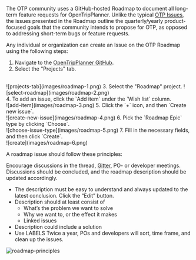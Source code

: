 The OTP community uses a GitHub-hosted Roadmap to document all long-term feature requests for OpenTripPlanner. Unlike the typical [OTP Issues](https://github.com/opentripplanner/OpenTripPlanner/issues), the issues presented in the Roadmap outline the quarterly/yearly product-focused goals that the community intends to propose for OTP, as opposed to addressing short-term bugs or feature requests.

Any individual or organization can create an Issue on the OTP Roadmap using the following steps:

1. Navigate to the [OpenTripPlanner GitHub](https://github.com/opentripplanner/OpenTripPlanner).
2. Select the "Projects" tab.
<br>
![projects-tab](images/roadmap-1.png)
3. Select the "Roadmap" project.
![select-roadmap](images/roadmap-2.png)
<br>
4. To add an issue, click the `Add item` under the `Wish list` column.
<br>
![add-item](images/roadmap-3.png)
5. Click the `+` icon, and then `Create new issue`.
<br>
![create-new-issue](images/roadmap-4.png)
6. Pick the `Roadmap Epic` type by clicking `Choose`.
<br>
![choose-issue-type](images/roadmap-5.png)
7. Fill in the necessary fields, and then click `Create`.
<br>
![create](images/roadmap-6.png)
<be>


A roadmap issue should follow these principles:

Encourage discussions in the thread, [Gitter](https://app.gitter.im/#/room/#opentripplanner_OpenTripPlanner:gitter.im), PO- or developer meetings. Discussions should be concluded, and the roadmap description should be updated accordingly.
 - The description must be easy to understand and always updated to the latest conclusion. Click the “Edit” button. 
 - Description should at least consist of 
   - What’s the problem we want to solve
   - Why we want to, or the effect it makes
   - Linked issues
 - Description could include a solution
 - Use LABELS
Twice a year, POs and developers will sort, time frame, and clean up the issues.

<img width="1152" alt="roadmap-principles" src="https://github.com/opentripplanner/OpenTripPlanner/assets/27970417/2d19a0fc-6170-4dc9-aa6d-4c26c6f4bfd8">
